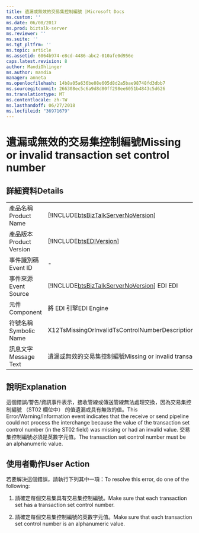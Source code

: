```yaml
---
title: 遺漏或無效的交易集控制編號 |Microsoft Docs
ms.custom: ''
ms.date: 06/08/2017
ms.prod: biztalk-server
ms.reviewer: ''
ms.suite: ''
ms.tgt_pltfrm: ''
ms.topic: article
ms.assetid: 6064b974-e8cd-4486-abc2-010afe0d956e
caps.latest.revision: 8
author: MandiOhlinger
ms.author: mandia
manager: anneta
ms.openlocfilehash: 14b8a05a636be08e605d8d2a5bae98748fd3dbb7
ms.sourcegitcommit: 266308ec5c6a9d8d80ff298ee6051b4843c5d626
ms.translationtype: MT
ms.contentlocale: zh-TW
ms.lasthandoff: 06/27/2018
ms.locfileid: "36971679"
---
```

# <a name="missing-or-invalid-transaction-set-control-number"></a><span data-ttu-id="040ac-102">遺漏或無效的交易集控制編號</span><span class="sxs-lookup"><span data-stu-id="040ac-102">Missing or invalid transaction set control number</span></span>
## <a name="details"></a><span data-ttu-id="040ac-103">詳細資料</span><span class="sxs-lookup"><span data-stu-id="040ac-103">Details</span></span>  
  
|                 |                                                                                        |
|-----------------|----------------------------------------------------------------------------------------|
|  <span data-ttu-id="040ac-104">產品名稱</span><span class="sxs-lookup"><span data-stu-id="040ac-104">Product Name</span></span>   |   [!INCLUDE[btsBizTalkServerNoVersion](../includes/btsbiztalkservernoversion-md.md)]   |
| <span data-ttu-id="040ac-105">產品版本</span><span class="sxs-lookup"><span data-stu-id="040ac-105">Product Version</span></span> |               [!INCLUDE[btsEDIVersion](../includes/btsediversion-md.md)]               |
|    <span data-ttu-id="040ac-106">事件識別碼</span><span class="sxs-lookup"><span data-stu-id="040ac-106">Event ID</span></span>     |                                           -                                            |
|  <span data-ttu-id="040ac-107">事件來源</span><span class="sxs-lookup"><span data-stu-id="040ac-107">Event Source</span></span>   | [!INCLUDE[btsBizTalkServerNoVersion](../includes/btsbiztalkservernoversion-md.md)]<span data-ttu-id="040ac-108"> EDI</span><span class="sxs-lookup"><span data-stu-id="040ac-108"> EDI</span></span> |
|    <span data-ttu-id="040ac-109">元件</span><span class="sxs-lookup"><span data-stu-id="040ac-109">Component</span></span>    |                                       <span data-ttu-id="040ac-110">將 EDI 引擎</span><span class="sxs-lookup"><span data-stu-id="040ac-110">EDI Engine</span></span>                                       |
|  <span data-ttu-id="040ac-111">符號名稱</span><span class="sxs-lookup"><span data-stu-id="040ac-111">Symbolic Name</span></span>  |                    <span data-ttu-id="040ac-112">X12TsMissingOrInvalidTsControlNumberDescription</span><span class="sxs-lookup"><span data-stu-id="040ac-112">X12TsMissingOrInvalidTsControlNumberDescription</span></span>                     |
|  <span data-ttu-id="040ac-113">訊息文字</span><span class="sxs-lookup"><span data-stu-id="040ac-113">Message Text</span></span>   |                   <span data-ttu-id="040ac-114">遺漏或無效的交易集控制編號</span><span class="sxs-lookup"><span data-stu-id="040ac-114">Missing or invalid transaction set control number</span></span>                    |
  
## <a name="explanation"></a><span data-ttu-id="040ac-115">說明</span><span class="sxs-lookup"><span data-stu-id="040ac-115">Explanation</span></span>  
 <span data-ttu-id="040ac-116">這個錯誤/警告/資訊事件表示，接收管線或傳送管線無法處理交換，因為交易集控制編號 （ST02 欄位中） 的值遺漏或具有無效的值。</span><span class="sxs-lookup"><span data-stu-id="040ac-116">This Error/Warning/Information event indicates that the receive or send pipeline could not process the interchange because the value of the transaction set control number (in the ST02 field) was missing or had an invalid value.</span></span> <span data-ttu-id="040ac-117">交易集控制編號必須是英數字元值。</span><span class="sxs-lookup"><span data-stu-id="040ac-117">The transaction set control number must be an alphanumeric value.</span></span>  
  
## <a name="user-action"></a><span data-ttu-id="040ac-118">使用者動作</span><span class="sxs-lookup"><span data-stu-id="040ac-118">User Action</span></span>  
 <span data-ttu-id="040ac-119">若要解決這個錯誤，請執行下列其中一項：</span><span class="sxs-lookup"><span data-stu-id="040ac-119">To resolve this error, do one of the following:</span></span>  
  
1.  <span data-ttu-id="040ac-120">請確定每個交易集具有交易集控制編號。</span><span class="sxs-lookup"><span data-stu-id="040ac-120">Make sure that each transaction set has a transaction set control number.</span></span>  
  
2.  <span data-ttu-id="040ac-121">請確定每個交易集控制編號的英數字元值。</span><span class="sxs-lookup"><span data-stu-id="040ac-121">Make sure that each transaction set control number is an alphanumeric value.</span></span>